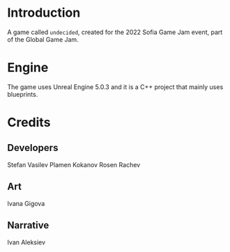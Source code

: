 # Introduction
A game called `undecided`, created for the 2022 Sofia Game Jam event, part of the Global Game Jam.

# Engine
The game uses Unreal Engine 5.0.3 and it is a C++ project that mainly uses blueprints.

# Credits
## Developers
Stefan Vasilev
Plamen Kokanov
Rosen Rachev

## Art
Ivana Gigova
## Narrative
Ivan Aleksiev